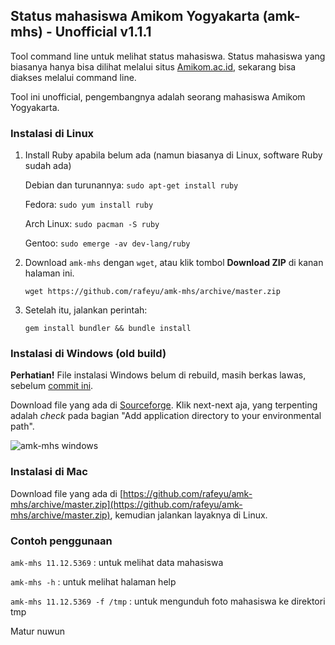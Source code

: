 ## Status mahasiswa Amikom Yogyakarta (amk-mhs) - Unofficial v1.1.1

Tool command line untuk melihat status mahasiswa. Status mahasiswa yang biasanya hanya bisa dilihat melalui situs [Amikom.ac.id](http://amikom.ac.id), sekarang bisa diakses melalui command line.

Tool ini unofficial, pengembangnya adalah seorang mahasiswa Amikom Yogyakarta.

### Instalasi di Linux
1. Install Ruby apabila belum ada (namun biasanya di Linux, software Ruby sudah ada)

    Debian dan turunannya: `sudo apt-get install ruby`

    Fedora: `sudo yum install ruby`

    Arch Linux: `sudo pacman -S ruby`

    Gentoo: `sudo emerge -av dev-lang/ruby`

2. Download `amk-mhs` dengan `wget`, atau klik tombol **Download ZIP** di kanan halaman ini.

    `wget https://github.com/rafeyu/amk-mhs/archive/master.zip`


3. Setelah itu, jalankan perintah:

    `gem install bundler && bundle install`

### Instalasi di Windows (old build)

**Perhatian!** File instalasi Windows belum di rebuild, masih berkas lawas, sebelum [commit ini](https://github.com/rafeyu/amk-mhs/commit/a6fc81d9cd6440f077dc554eee3d46be3c2f9f0).

Download file yang ada di [Sourceforge](http://sourceforge.net/projects/amk-mhs/files/Windows/v1.1.1/amk-mhs-setup.exe/download). Klik next-next aja, yang terpenting adalah *check* pada bagian "Add application directory to your environmental path".

![amk-mhs windows](https://lh3.googleusercontent.com/-4tnp5tYniYk/VDTttE-e0tI/AAAAAAAADWg/UYza2i360_E/s507/amk-mhs-5.jpg)

### Instalasi di Mac
Download file yang ada di [https://github.com/rafeyu/amk-mhs/archive/master.zip](https://github.com/rafeyu/amk-mhs/archive/master.zip), kemudian jalankan layaknya di Linux.


### Contoh penggunaan
`amk-mhs 11.12.5369` : untuk melihat data mahasiswa

`amk-mhs -h` : untuk melihat halaman help

`amk-mhs 11.12.5369 -f /tmp` : untuk mengunduh foto mahasiswa ke direktori tmp

Matur nuwun
